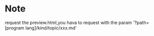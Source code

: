Note
===
request the preview.html,you hava to request with the param '?path=[program lang]/kind/topic/xxx.md'
